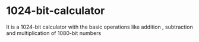 # 1024-bit-calculator
It is a 1024-bit calculator with the basic operations like addition , subtraction and multiplication of 1080-bit numbers
